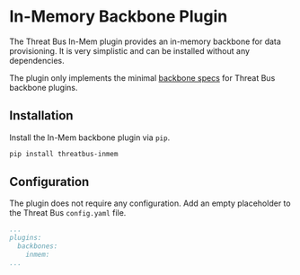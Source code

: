 # In-Memory Backbone Plugin

The Threat Bus In-Mem plugin provides an in-memory backbone for data
provisioning. It is very simplistic and can be installed without any
dependencies.

The plugin only implements the minimal [backbone
specs](https://github.com/tenzir/threatbus/blob/master/threatbus/backbonespecs.py)
for Threat Bus backbone plugins.

## Installation

Install the In-Mem backbone plugin via `pip`.

```bash
pip install threatbus-inmem
```

## Configuration

The plugin does not require any configuration. Add an empty placeholder to the
Threat Bus `config.yaml` file.

```yaml
...
plugins:
  backbones:
    inmem:
...
```
